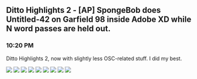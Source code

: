 ## Ditto Highlights 2 - [AP] SpongeBob does Untitled-42 on Garfield 98 inside Adobe XD while N word passes are held out.
### 10:20 PM

Ditto Highlights 2, now with slightly less OSC-related stuff. I did my best.

[![](https://raw.githubusercontent.com/rustMotherboard/rustmotherboard.github.io/master/images/blog/2019/02/image_328.png)](https://raw.githubusercontent.com/rustMotherboard/rustmotherboard.github.io/master/images/blog/2019/02/image_328.png "fatty")
![](https://raw.githubusercontent.com/rustMotherboard/rustmotherboard.github.io/master/images/blog/2019/02/image_326.png)
![](https://raw.githubusercontent.com/rustMotherboard/rustmotherboard.github.io/master/images/blog/2019/02/image_327.png)
![](https://raw.githubusercontent.com/rustMotherboard/rustmotherboard.github.io/master/images/blog/2019/02/image_331.png)
![](https://raw.githubusercontent.com/rustMotherboard/rustmotherboard.github.io/master/images/blog/2019/02/image_332.png)
![](https://raw.githubusercontent.com/rustMotherboard/rustmotherboard.github.io/master/images/blog/2019/02/image_335.png)
![](https://raw.githubusercontent.com/rustMotherboard/rustmotherboard.github.io/master/images/blog/2019/02/image_333.png)
![](https://raw.githubusercontent.com/rustMotherboard/rustmotherboard.github.io/master/images/blog/2019/02/image_330.png)
![](https://raw.githubusercontent.com/rustMotherboard/rustmotherboard.github.io/master/images/blog/2019/02/image_329.png)
